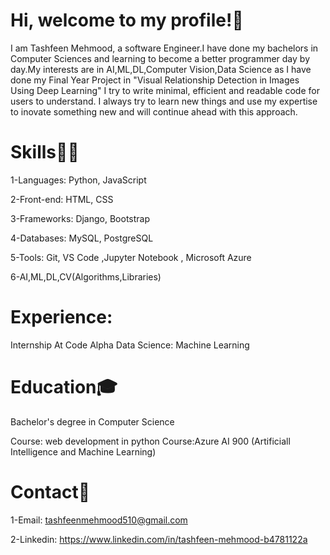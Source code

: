 
# Hi, welcome to my profile!👋

I am Tashfeen Mehmood, a software Engineer.I have done my bachelors in Computer Sciences and learning to become a better programmer day by day.My interests are in AI,ML,DL,Computer Vision,Data Science as I have done my Final Year Project in "Visual Relationship Detection in Images Using Deep Learning"
I try to write minimal, efficient and readable code for users to understand. I always try to learn new things and use my expertise to inovate 
something new and will continue ahead with this approach.

# Skills👩‍💻
1-Languages: Python, JavaScript

2-Front-end: HTML, CSS

3-Frameworks: Django, Bootstrap

4-Databases: MySQL, PostgreSQL

5-Tools: Git, VS Code ,Jupyter Notebook , Microsoft Azure 

6-AI,ML,DL,CV(Algorithms,Libraries)

# Experience:
Internship At Code Alpha
Data Science: Machine Learning 

# Education🎓
Bachelor's degree in Computer Science

Course: web development in python
Course:Azure AI 900 (Artificiall Intelligence and Machine Learning)
 

# Contact📩
1-Email: tashfeenmehmood510@gmail.com

2-Linkedin: https://www.linkedin.com/in/tashfeen-mehmood-b4781122a




